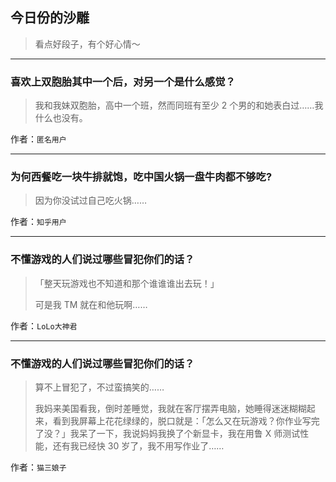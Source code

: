## 今日份的沙雕

> 看点好段子，有个好心情～


 
---

### 喜欢上双胞胎其中一个后，对另一个是什么感觉？

> 我和我妹双胞胎，高中一个班，然而同班有至少 2 个男的和她表白过……我什么也没有。


作者：`匿名用户`

---

### 为何西餐吃一块牛排就饱，吃中国火锅一盘牛肉都不够吃?

> 因为你没试过自己吃火锅……


作者：`知乎用户`

---

### 不懂游戏的人们说过哪些冒犯你们的话？

> 「整天玩游戏也不知道和那个谁谁谁出去玩！」
> 
> 可是我 TM 就在和他玩啊……


作者：`LoLo大神君`

---

### 不懂游戏的人们说过哪些冒犯你们的话？

> 算不上冒犯了，不过蛮搞笑的……
> 
> 我妈来美国看我，倒时差睡觉，我就在客厅摆弄电脑，她睡得迷迷糊糊起来，看到我屏幕上花花绿绿的，脱口就是：「怎么又在玩游戏？你作业写完了没？」我呆了一下，我说妈妈我换了个新显卡，我在用鲁 X 师测试性能，还有我已经快 30 岁了，我不用写作业了……


作者：`猫三娘子`